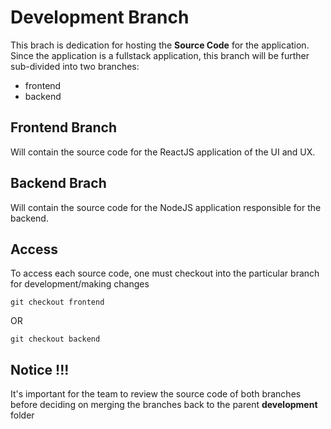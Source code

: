 # Development Branch
This brach is dedication for hosting the **Source Code** for the application. Since the application is a fullstack application, this branch will be further sub-divided into two branches:
  * frontend
  * backend

## Frontend Branch
Will contain the source code for the ReactJS application of the UI and UX.

## Backend Brach
Will contain the source code for the NodeJS application responsible for the backend.

## Access
To access each source code, one must checkout into the particular branch for development/making changes

```
git checkout frontend
```
OR
```
git checkout backend
```

## Notice !!!
It's important for the team to review the source code of both branches before deciding on merging the branches back to the parent **development** folder